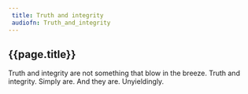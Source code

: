 ```yaml
---
 title: Truth and integrity
 audiofn: Truth_and_integrity
---
```


## {{page.title}}

Truth and integrity are not something that blow in the breeze. Truth and
integrity. Simply are. And they are. Unyieldingly.

